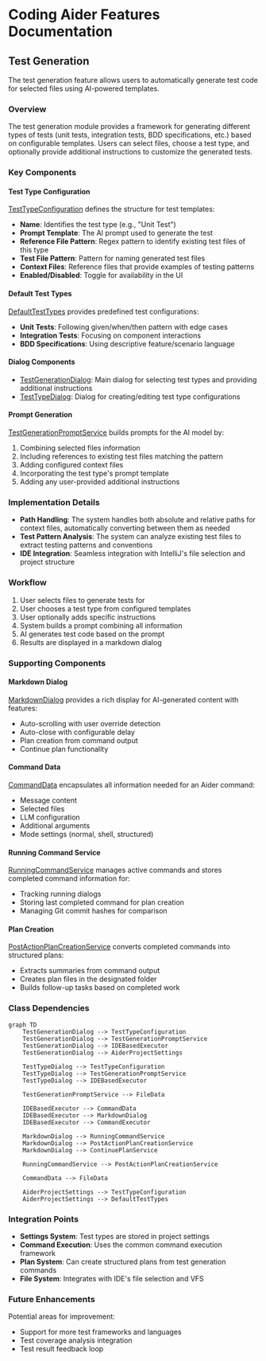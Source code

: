 # Coding Aider Features Documentation

## Test Generation

The test generation feature allows users to automatically generate test code for selected files using AI-powered templates.

### Overview

The test generation module provides a framework for generating different types of tests (unit tests, integration tests, BDD specifications, etc.) based on configurable templates. Users can select files, choose a test type, and optionally provide additional instructions to customize the generated tests.

### Key Components

#### Test Type Configuration

[TestTypeConfiguration](testgeneration/TestTypeConfiguration.kt) defines the structure for test templates:

- **Name**: Identifies the test type (e.g., "Unit Test")
- **Prompt Template**: The AI prompt used to generate the test
- **Reference File Pattern**: Regex pattern to identify existing test files of this type
- **Test File Pattern**: Pattern for naming generated test files
- **Context Files**: Reference files that provide examples of testing patterns
- **Enabled/Disabled**: Toggle for availability in the UI

#### Default Test Types

[DefaultTestTypes](testgeneration/DefaultTestTypes.kt) provides predefined test configurations:

- **Unit Tests**: Following given/when/then pattern with edge cases
- **Integration Tests**: Focusing on component interactions
- **BDD Specifications**: Using descriptive feature/scenario language

#### Dialog Components

- [TestGenerationDialog](testgeneration/dialogs/TestGenerationDialog.kt): Main dialog for selecting test types and providing additional instructions
- [TestTypeDialog](testgeneration/dialogs/TestTypeDialog.kt): Dialog for creating/editing test type configurations

#### Prompt Generation

[TestGenerationPromptService](testgeneration/TestGenerationPromptService.kt) builds prompts for the AI model by:

1. Combining selected files information
2. Including references to existing test files matching the pattern
3. Adding configured context files
4. Incorporating the test type's prompt template
5. Adding any user-provided additional instructions

### Implementation Details

- **Path Handling**: The system handles both absolute and relative paths for context files, automatically converting between them as needed
- **Test Pattern Analysis**: The system can analyze existing test files to extract testing patterns and conventions
- **IDE Integration**: Seamless integration with IntelliJ's file selection and project structure

### Workflow

1. User selects files to generate tests for
2. User chooses a test type from configured templates
3. User optionally adds specific instructions
4. System builds a prompt combining all information
5. AI generates test code based on the prompt
6. Results are displayed in a markdown dialog

### Supporting Components

#### Markdown Dialog

[MarkdownDialog](../outputview/MarkdownDialog.kt) provides a rich display for AI-generated content with features:

- Auto-scrolling with user override detection
- Auto-close with configurable delay
- Plan creation from command output
- Continue plan functionality

#### Command Data

[CommandData](../command/CommandData.kt) encapsulates all information needed for an Aider command:

- Message content
- Selected files
- LLM configuration
- Additional arguments
- Mode settings (normal, shell, structured)

#### Running Command Service

[RunningCommandService](../services/RunningCommandService.kt) manages active commands and stores completed command information for:

- Tracking running dialogs
- Storing last completed command for plan creation
- Managing Git commit hashes for comparison

#### Plan Creation

[PostActionPlanCreationService](../services/PostActionPlanCreationService.kt) converts completed commands into structured plans:

- Extracts summaries from command output
- Creates plan files in the designated folder
- Builds follow-up tasks based on completed work

### Class Dependencies

```mermaid
graph TD
    TestGenerationDialog --> TestTypeConfiguration
    TestGenerationDialog --> TestGenerationPromptService
    TestGenerationDialog --> IDEBasedExecutor
    TestGenerationDialog --> AiderProjectSettings
    
    TestTypeDialog --> TestTypeConfiguration
    TestTypeDialog --> TestGenerationPromptService
    TestTypeDialog --> IDEBasedExecutor
    
    TestGenerationPromptService --> FileData
    
    IDEBasedExecutor --> CommandData
    IDEBasedExecutor --> MarkdownDialog
    IDEBasedExecutor --> CommandExecutor
    
    MarkdownDialog --> RunningCommandService
    MarkdownDialog --> PostActionPlanCreationService
    MarkdownDialog --> ContinuePlanService
    
    RunningCommandService --> PostActionPlanCreationService
    
    CommandData --> FileData
    
    AiderProjectSettings --> TestTypeConfiguration
    AiderProjectSettings --> DefaultTestTypes
```

### Integration Points

- **Settings System**: Test types are stored in project settings
- **Command Execution**: Uses the common command execution framework
- **Plan System**: Can create structured plans from test generation commands
- **File System**: Integrates with IDE's file selection and VFS

### Future Enhancements

Potential areas for improvement:

- Support for more test frameworks and languages
- Test coverage analysis integration
- Test result feedback loop
